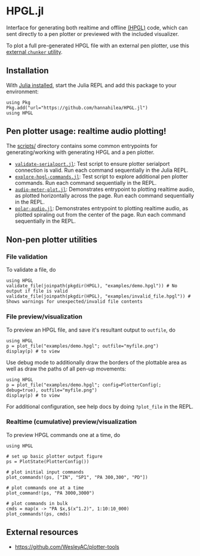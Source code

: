# HPGL.jl

Interface for generating both realtime and offline [(HPGL)](https://en.wikipedia.org/wiki/HP-GL) code, which can sent directly to a pen plotter or previewed with the included visualizer. 

To plot a full pre-generated HPGL file with an external pen plotter, use this [external `chunker` utility](https://github.com/WesleyAC/plotter-tools/tree/4a285e167421d2a917561413cda4e8724e860f5c/chunker).

## Installation 
With [Julia installed](https://julialang.org/downloads/), start the Julia REPL and add this package to your environment:
```
using Pkg
Pkg.add("url="https://github.com/hannahilea/HPGL.jl")
using HPGL
```

## Pen plotter usage: realtime audio plotting!
The [scripts/](./scripts/) directory contains some common entrypoints for generating/working with generating HPGL and a pen plotter.

- [`validate-serialport.jl`](./scripts/validate-serialport.jl): Test script to ensure plotter serialport connection is valid. Run each command sequentially in the Julia REPL.
- [`explore-hpgl-commands.jl`](./scripts/explore-hpgl-commands.jl): Test script to explore additional pen plotter commands. Run each command sequentially in the REPL.
- [`audio-meter-plot.jl`](./scripts/audio-meter-plot.jl): Demonstrates entrypoint to plotting realtime audio, as plotted horizontally across the page. Run each command sequentially in the REPL.
- [`polar-audio.jl`](./scripts/polar-audio.jl): Demonstrates entrypoint to plotting realtime audio, as plotted spiraling out from the center of the page. Run each command sequentially in the REPL.


## Non-pen plotter utilities

### File validation

To validate a file, do
```
using HPGL
validate_file(joinpath(pkgdir(HPGL), "examples/demo.hpgl")) # No output if file is valid
validate_file(joinpath(pkgdir(HPGL), "examples/invalid_file.hpgl")) # Shows warnings for unexpected/invalid file contents
```

### File preview/visualization

To preview an HPGL file, and save it's resultant output to `outfile`, do
```
using HPGL
p = plot_file("examples/demo.hpgl"; outfile="myfile.png")
display(p) # to view
```

Use debug mode to additionally draw the borders of the plottable area as well as draw the paths of all pen-up movements: 
```
using HPGL
p = plot_file("examples/demo.hpgl"; config=PlotterConfig(; debug=true), outfile="myfile.png")
display(p) # to view
```
For additional configuration, see help docs by doing `?plot_file` in the REPL.

### Realtime (cumulative) preview/visualization

To preview HPGL commands one at a time, do
```
using HPGL

# set up basic plotter output figure
ps = PlotState(PlotterConfig())

# plot initial input commands
plot_commands!(ps, ["IN", "SP1", "PA 300,300", "PD"])

# plot commands one at a time 
plot_command!(ps, "PA 3000,3000")

# plot commands in bulk
cmds = map(x -> "PA $x,$(x^1.2)", 1:10:10_000)
plot_commands!(ps, cmds)
```

## External resources
- https://github.com/WesleyAC/plotter-tools

